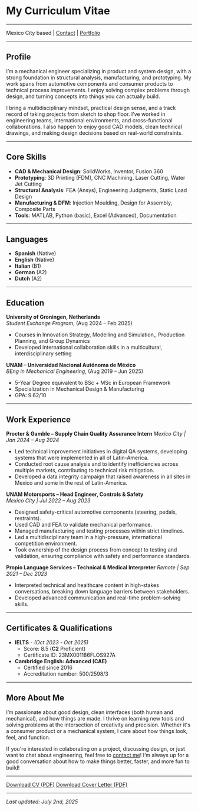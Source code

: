 ﻿# My Curriculum Vitae

---

<p class="cv-meta">Mexico City based | <a href="contact.md">Contact</a> | <a href="#portfolio">Portfolio</a></p>

---

## Profile

I’m a mechanical engineer specializing in product and system design, with a strong foundation in structural analysis, manufacturing, and prototyping. My work spans from automotive components and consumer products to technical process improvements. I enjoy solving complex problems through design, and turning concepts into things you can actually build.

I bring a multidisciplinary mindset, practical design sense, and a track record of taking projects from sketch to shop floor. I’ve worked in engineering teams, international environments, and cross-functional collaborations. I also happen to enjoy good CAD models, clean technical drawings, and making design decisions based on real-world constraints.

---

## Core Skills

- **CAD & Mechanical Design**: SolidWorks, Inventor, Fusion 360
- **Prototyping**: 3D Printing (FDM), CNC Machining, Laser Cutting, Water Jet Cutting
- **Structural Analysis**: FEA (Ansys), Engineering Judgments, Static Load Design
- **Manufacturing & DFM**: Injection Moulding, Design for Assembly, Composite Parts
- **Tools**: MATLAB, Python (basic), Excel (Advanced), Documentation

---

## Languages

- **Spanish** (Native)
- **English** (Native)
- **Italian** (B1)
- **German** (A2)
- **Dutch** (A2)

---

## Education

**University of Groningen, Netherlands**  
*Student Exchange Program*, (Aug 2024 – Feb 2025)
- Courses in Innovation Strategy, Modelling and Simulation,, Production Planning, and Group Dynamics
- Developed international collaboration skills in a multicultural, interdisciplinary setting

**UNAM – Universidad Nacional Autónoma de México**  
*BEng in Mechanical Engineering*, (Aug 2019 – Jun 2025)
- 5-Year Degree equivalent to BSc + MSc in European Framework
- Specialization in Mechanical Design & Manufacturing
- GPA: 9.62/10

---

## Work Experience

**Procter & Gamble – Supply Chain Quality Assurance Intern**
*Mexico City | Jan 2024 – Aug 2024*
- Led technical improvement initiatives in digital QA systems, developing systems that were implemented in all of Latin-America.
- Conducted root cause analysis and to identify inefficiencies across multiple markets, contributing to technical risk mitigation.
- Developed a data integrity campaign that raised awareness in all sites in Mexico and some in the rest of Latin-America.

**UNAM Motorsports – Head Engineer, Controls & Safety**  
*Mexico City | Jul 2022 – Aug 2023*  
- Designed safety-critical automotive components (steering, pedals, restraints).
- Used CAD and FEA to validate mechanical performance.
- Managed manufacturing and testing processes within strict timelines.
- Led a multidisciplinary team in a high-pressure, international competition environment.
- Took ownership of the design process from concept to testing and validation, ensuring compliance with safety and performance standards.

**Propio Language Services – Technical & Medical Interpreter**
*Remote | Sep 2021 – Dec 2023*
- Interpreted technical and healthcare content in high-stakes conversations, breaking down language barriers between stakeholders.
- Developed advanced communication and real-time problem-solving skills.

---

<!--## Projects

- **Puzzle Case Design** – Designed an injection-molded enclosure with interference-fit locking, optimized for both 3D printing and eventual production tooling.
- **Steering System Redesign** – Reengineered a lightweight steering wheel for FSAE vehicle with improved ergonomics and reduced mass.
- **Smart QA Automation** – Developed a digital workflow to improve supply chain quality control, reducing manual error and data lag across suppliers.

--- -->

## Certificates & Qualifications

- **IELTS** - *(Oct 2023 - Oct 2025)*
  - Score: 8.5 (**C2** Proficient)
  - Certificate ID: 23MX001186FLOS927A
- **Cambridge English: Advanced (CAE)**
  - Certified since 2016
  - Accreditation number: 500/2598/3 

---

## More About Me

I’m passionate about good design, clean interfaces (both human and mechanical), and how things are made. I thrive on learning new tools and solving problems at the intersection of creativity and precision. Whether it's a consumer product or a mechanical system, I care about how things look, feel, and function.

If you're interested in colaborating on a project, discussing design, or just want to chat about engineering, feel free to [contact me](contact.md)! I’m always up for a good conversation about how to make things better, faster, and more fun to build!

---

<div class="button-row">
  <a href="/assets/cv/SFL_General_MechanicalEngineer.pdf" class="modern-button" download>Download CV (PDF)</a>
  <a href="/assets/cv/SFL_General_CoverLetter.pdf" class="modern-button" download>Download Cover Letter (PDF)</a>
</div>

---

_Last updated: July 2nd, 2025_